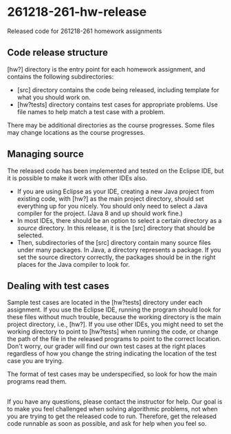 # 261218-261-hw-release
Released code for 261218-261 homework assignments

## Code release structure
[hw?] directory is the entry point for each homework assignment,
and contains the following subdirectories:
* [src] directory contains the code being released, including
template for what you should work on.
* [hw?tests] directory contains test cases for appropriate problems.
Use file names to help match a test case with a problem.

There may be additional directories as the course progresses.
Some files may change locations as the course progresses.

## Managing source
The released code has been implemented and tested on the Eclipse IDE,
but it is possible to make it work with other IDEs also.
* If you are using Eclipse as your IDE, creating a new Java project from
existing code, with [hw?] as the main project directory, should set
everything up for you nicely.  You should only need to select a Java
compiler for the project.  (Java 8 and up should work fine.)
* In most IDEs, there should be an option to select a certain directory
as a _source_ directory.  In this release, it is the [src] directory
that should be selected.
* Then, subdirectories of the [src] directory contain many source files
under many packages.  In Java, a directory represents a package.  If you
set the source directory correctly, the packages should be in the right
places for the Java compiler to look for.

## Dealing with test cases
Sample test cases are located in the [hw?tests] directory under each assignment.
If you use the Eclipse IDE, running the program should look for these files
without much trouble, because the working directory is the main
project directory, i.e., [hw?].  If you use other IDEs, you might need to set
the working directory to point to [hw?tests] when running the code, or change
the path of the file in the released programs to point to the correct location.
Don't worry, our grader will find our own test cases at the right places
regardless of how you change the string indicating the location of the
test case you are trying.

The format of test cases may be underspecified, so look for how the main
programs read them.

##

If you have any questions, please contact the instructor for help.
Our goal is to make you feel challenged when solving algorithmic problems,
not when you are trying to get the released code to run.  Therefore, get
the released code runnable as soon as possible, and ask for help when you
feel so.
